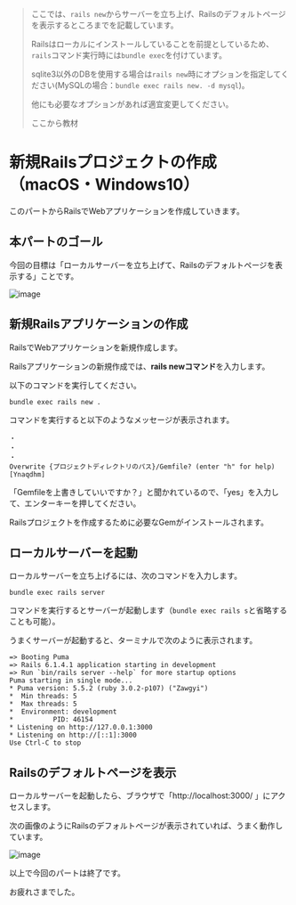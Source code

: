 > ここでは、`rails new`からサーバーを立ち上げ、Railsのデフォルトページを表示するところまでを記載しています。
> 
> Railsはローカルにインストールしていることを前提としているため、`rails`コマンド実行時には`bundle exec`を付けています。
> 
> sqlite3以外のDBを使用する場合は`rails new`時にオプションを指定してください(MySQLの場合：`bundle exec rails new. -d mysql`)。
>
> 他にも必要なオプションがあれば適宜変更してください。
>
> ここから教材

# 新規Railsプロジェクトの作成（macOS・Windows10）
このパートからRailsでWebアプリケーションを作成していきます。


## 本パートのゴール
今回の目標は「ローカルサーバーを立ち上げて、Railsのデフォルトページを表示する」ことです。

![image](https://i.gyazo.com/63fef1182934fdc07ffcbac00b03439c.png)

## 新規Railsアプリケーションの作成
RailsでWebアプリケーションを新規作成します。

Railsアプリケーションの新規作成では、**rails newコマンド**を入力します。

以下のコマンドを実行してください。

```console
bundle exec rails new .
```

コマンドを実行すると以下のようなメッセージが表示されます。

```
・
・
・
Overwrite {プロジェクトディレクトリのパス}/Gemfile? (enter "h" for help) [Ynaqdhm] 
```

「Gemfileを上書きしていいですか？」と聞かれているので、「yes」を入力して、エンターキーを押してください。

Railsプロジェクトを作成するために必要なGemがインストールされます。


## ローカルサーバーを起動
ローカルサーバーを立ち上げるには、次のコマンドを入力します。

```console
bundle exec rails server
```

コマンドを実行するとサーバーが起動します（`bundle exec rails s`と省略することも可能）。

うまくサーバーが起動すると、ターミナルで次のように表示されます。

```
=> Booting Puma
=> Rails 6.1.4.1 application starting in development 
=> Run `bin/rails server --help` for more startup options
Puma starting in single mode...
* Puma version: 5.5.2 (ruby 3.0.2-p107) ("Zawgyi")
*  Min threads: 5
*  Max threads: 5
*  Environment: development
*          PID: 46154
* Listening on http://127.0.0.1:3000
* Listening on http://[::1]:3000
Use Ctrl-C to stop
```

## Railsのデフォルトページを表示
ローカルサーバーを起動したら、ブラウザで「http://localhost:3000/ 」にアクセスします。

次の画像のようにRailsのデフォルトページが表示されていれば、うまく動作しています。

![image](https://i.gyazo.com/63fef1182934fdc07ffcbac00b03439c.png)

以上で今回のパートは終了です。

お疲れさまでした。
